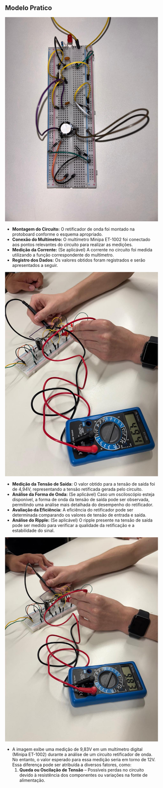 ## Modelo Pratico ##

<img src="Pratica.jpg">

- **Montagem do Circuito:** O retificador de onda foi montado na protoboard conforme o esquema apropriado.  
- **Conexão do Multímetro:** O multímetro Minipa ET-1002 foi conectado aos pontos relevantes do circuito para realizar as medições.  
- **Medição da Corrente:** (Se aplicável) A corrente no circuito foi medida utilizando a função correspondente do multímetro.  
- **Registro dos Dados:** Os valores obtidos foram registrados e serão apresentados a seguir.


<img src="Modelo pratico 5v.jpg">


- **Medição da Tensão de Saída:** O valor obtido para a tensão de saída foi de 4,94V, representando a tensão retificada gerada pelo circuito.  
- **Análise da Forma de Onda:** (Se aplicável) Caso um osciloscópio esteja disponível, a forma de onda da tensão de saída pode ser observada, permitindo uma análise mais detalhada do desempenho do retificador.  
- **Avaliação da Eficiência:** A eficiência do retificador pode ser determinada comparando os valores de tensão de entrada e saída.  
- **Análise do Ripple:** (Se aplicável) O ripple presente na tensão de saída pode ser medido para verificar a qualidade da retificação e a estabilidade do sinal.

<img src="Modelo pratico 12v.jpg">

- A imagem exibe uma medição de 9,83V em um multímetro digital (Minipa ET-1002) durante a análise de um circuito retificador de onda. No entanto, o valor esperado para essa medição seria em torno de 12V. Essa diferença pode ser atribuída a diversos fatores, como:  
  1. **Queda ou Oscilação de Tensão** – Possíveis perdas no circuito devido à resistência dos componentes ou variações na fonte de alimentação.

